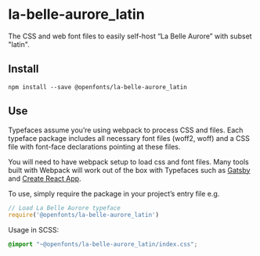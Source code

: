 
# la-belle-aurore_latin

The CSS and web font files to easily self-host “La Belle Aurore” with subset "latin".

## Install

`npm install --save @openfonts/la-belle-aurore_latin`

## Use

Typefaces assume you’re using webpack to process CSS and files. Each typeface
package includes all necessary font files (woff2, woff) and a CSS file with
font-face declarations pointing at these files.

You will need to have webpack setup to load css and font files. Many tools built
with Webpack will work out of the box with Typefaces such as [Gatsby](https://github.com/gatsbyjs/gatsby)
and [Create React App](https://github.com/facebookincubator/create-react-app).

To use, simply require the package in your project’s entry file e.g.

```javascript
// Load La Belle Aurore typeface
require('@openfonts/la-belle-aurore_latin')
```

Usage in SCSS:
```scss
@import "~@openfonts/la-belle-aurore_latin/index.css";
```
